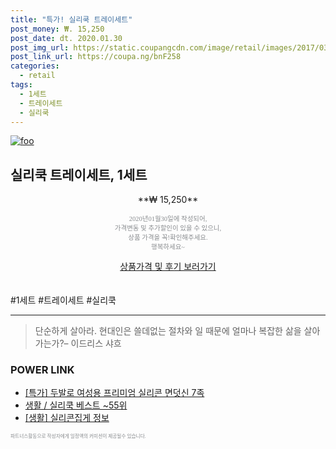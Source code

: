 ```yaml
--- 
title: "특가! 실리쿡 트레이세트" 
post_money: ₩. 15,250 
post_date: dt. 2020.01.30 
post_img_url: https://static.coupangcdn.com/image/retail/images/2017/03/20/18/1/118553a6-ad75-405d-8960-839e9cd6c22f.jpg 
post_link_url: https://coupa.ng/bnF258 
categories: 
  - retail 
tags: 
  - 1세트 
  - 트레이세트 
  - 실리쿡 
--- 
```

[![foo](https://static.coupangcdn.com/image/retail/images/2017/03/20/18/1/118553a6-ad75-405d-8960-839e9cd6c22f.jpg)](https://coupa.ng/bnF258) 

## 실리쿡 트레이세트, 1세트 
<p style="text-align: center;">**₩ 15,250**</p> 
<p style="text-align: center;"><span style="color: #898c8f; font-family: Georgia,Times,serif; font-size: 0.75em;">2020년01월30일에 작성되어, <br>가격변동 및 추가할인이 있을 수 있으니,<br> 상품 가격을 꼭!확인해주세요.<br>행복하세요~</span> 
</p>	 
<div markdown="0" style="text-align: center;"><a href="https://coupa.ng/bnF258" class="btn btn--success">상품가격 및 후기 보러가기</a></div> 
<br><br> 
  #1세트 #트레이세트 #실리쿡 
<hr> 

> 단순하게 살아라. 현대인은 쓸데없는 절차와 일 때문에 얼마나 복잡한 삶을 살아가는가?– 이드리스 샤흐 


### POWER LINK

* <a href="https://blog.naver.com/an0733/221785846079" target="_blank">[특가] 두발로 여성용 프리미엄 실리콘 면덧신 7족</a>
* <a href="https://blog.naver.com/santokki14/221785326118" target="_blank">생활 / 실리쿡 베스트 ~55위</a>
* <a href="https://blog.naver.com/sakai111/221764291015" target="_blank"> [생활] 실리콘집게 정보 </a>

<span style="color: #898c8f; font-family: Georgia,Times,serif; font-size: 0.55em;">파트너스활동으로 작성자에게 일정액의 커미션이 제공될수 있습니다.</span> 
